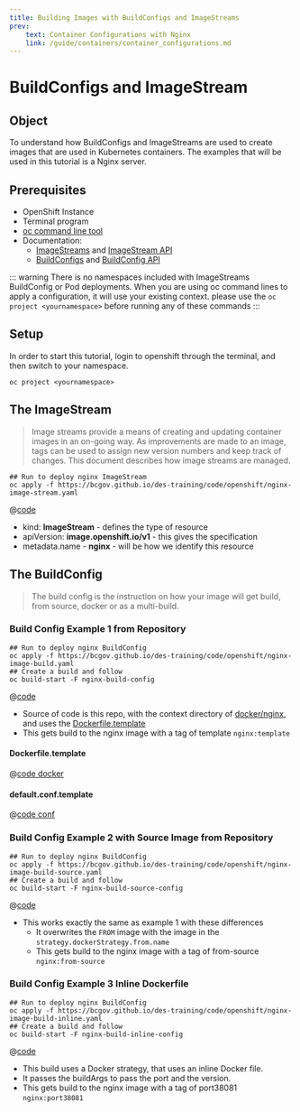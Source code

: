 ```yaml
---
title: Building Images with BuildConfigs and ImageStreams
prev: 
    text: Container Configurations with Nginx
    link: /guide/containers/container_configurations.md
---
```


# BuildConfigs and ImageStream
## Object 
To understand how BuildConfigs and ImageStreams are used to create images that are used in Kubernetes containers.
The examples that will be used in this tutorial is a Nginx server.  

## Prerequisites
- OpenShift Instance
- Terminal program
- [oc command line tool](https://docs.openshift.com/container-platform/4.14/cli_reference/openshift_cli/getting-started-cli.html)
- Documentation:
    - [ImageStreams](https://docs.openshift.com/container-platform/4.14/openshift_images/image-streams-manage.html) and [ImageStream API](https://docs.openshift.com/container-platform/4.14/rest_api/image_apis/imagestream-image-openshift-io-v1.html)
    - [BuildConfigs](https://docs.openshift.com/container-platform/4.14/cicd/builds/understanding-buildconfigs.html) and [BuildConfig API](https://docs.openshift.com/container-platform/4.14/rest_api/workloads_apis/buildconfig-build-openshift-io-v1.html#buildconfig-build-openshift-io-v1)
    

::: warning
There is no namespaces included with ImageStreams BuildConfig or Pod deployments. When you are using oc command lines to apply a configuration, it will use your existing context.
please use the `oc project <yournamespace>` before running any of these commands
:::

## Setup
In order to start this tutorial, login to openshift through the terminal, and then switch to your namespace.
```sh:no-line-numbers
oc project <yournamespace>
```

## The ImageStream
> Image streams provide a means of creating and updating container images in an on-going way. As improvements are made to an image, tags can be used to assign new version numbers and keep track of changes. This document describes how image streams are managed. 

```sh:no-line-numbers
## Run to deploy nginx ImageStream
oc apply -f https://bcgov.github.io/des-training/code/openshift/nginx-image-stream.yaml
```
@[code](../../.vuepress/public/code/openshift/nginx-image-stream.yaml)
- kind: **ImageStream** - defines the type of resource
- apiVersion: **image.openshift.io/v1** - this gives the specification
- metadata.name - **nginx** - will be how we identify this resource

## The BuildConfig
> The build config is the instruction on how your image will get build, from source, docker or as a multi-build.
### Build Config Example 1 from Repository

```sh:no-line-numbers
## Run to deploy nginx BuildConfig
oc apply -f https://bcgov.github.io/des-training/code/openshift/nginx-image-build.yaml
## Create a build and follow
oc build-start -F nginx-build-config
```
@[code](../../.vuepress/public/code/openshift/nginx-image-build.yaml)
- Source of code is this repo, with the context directory of [docker/nginx](https://github.com/bcgov/des-training/tree/master/docker/nginx), and uses the [Dockerfile.template](https://github.com/bcgov/des-training/blob/master/docker/nginx/Dockerfile.template)
- This gets build to the nginx image with a tag of template `nginx:template`
#### Dockerfile.template
@[code docker](../../../../docker/nginx/Dockerfile.template)
#### default.conf.template
@[code conf](../../../../docker/nginx/default.conf.template)

### Build Config Example 2 with Source Image from Repository
```sh:no-line-numbers
## Run to deploy nginx BuildConfig
oc apply -f https://bcgov.github.io/des-training/code/openshift/nginx-image-build-source.yaml
## Create a build and follow
oc build-start -F nginx-build-source-config
```
@[code](../../.vuepress/public/code/openshift/nginx-image-build-source.yaml)
- This works exactly the same as example 1 with these differences
    - It overwrites the `FROM` image with the image in the `strategy.dockerStrategy.from.name`
    - This gets build to the nginx image with a tag of from-source `nginx:from-source`

### Build Config Example 3 Inline Dockerfile
```sh:no-line-numbers
## Run to deploy nginx BuildConfig
oc apply -f https://bcgov.github.io/des-training/code/openshift/nginx-image-build-inline.yaml
## Create a build and follow
oc build-start -F nginx-build-inline-config
```
@[code](../../.vuepress/public/code/openshift/nginx-image-build-inline.yaml)
- This build uses a Docker strategy, that uses an inline Docker file.
- It passes the buildArgs to pass the port and the version.
- This gets build to the nginx image with a tag of port38081 `nginx:port38081`


